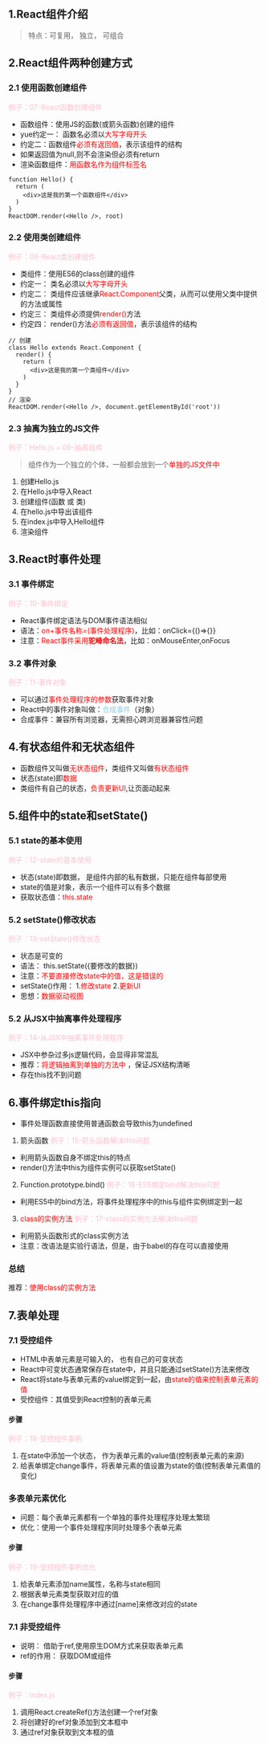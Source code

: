 ## 1.React组件介绍
> 特点：可复用， 独立， 可组合
## 2.React组件两种创建方式
### 2.1 使用函数创建组件
<font color=pink>例子：07-React函数创建组件</font>

* 函数组件：使用JS的函数(或箭头函数)创建的组件
* yue约定一： 函数名必须以<font color=red>大写字母开头</font>
* 约定二：函数组件<font color=red>必须有返回值</font>，表示该组件的结构
* 如果返回值为null,则不会渲染但必须有return
* 渲染函数组件：<font color=red>用函数名作为组件标签名</font>

```
function Hello() {
  return (
    <div>这是我的第一个函数组件</div>
  )
}
ReactDOM.render(<Hello />, root)
```

### 2.2 使用类创建组件
<font color=pink>例子：08-React类创建组件</font>

* 类组件：使用ES6的class创建的组件
* 约定一： 类名必须以<font color=red>大写字母开头</font>
* 约定二： 类组件应该继承<font color=red>React.Component</font>父类，从而可以使用父类中提供的方法或属性
* 约定三： 类组件必须提供<font color=red>render()</font>方法
* 约定四： render()方法<font color=red>必须有返回值</font>，表示该组件的结构

```
// 创建
class Hello extends React.Component {
  render() {
    return (
      <div>这是我的第一个类组件</div>
    )
  }
}
// 渲染
ReactDOM.render(<Hello />, document.getElementById('root'))
```

### 2.3 抽离为独立的JS文件
<font color=pink>例子：Hello.js + 09-抽离组件</font>

> 组件作为一个独立的个体，一般都会放到一个<font color=red>单独的JS文件中</font>

1. 创建Hello.js
2. 在Hello.js中导入React
3. 创建组件(函数 或 类)
4. 在hello.js中导出该组件
5. 在index.js中导入Hello组件
6. 渲染组件

## 3.React时事件处理
### 3.1 事件绑定
<font color=pink>例子：10-事件绑定</font>

* React事件绑定语法与DOM事件语法相似
* 语法：<font color=red>on+事件名称=(事件处理程序)</font>，比如：onClick={()=>{}}
* 注意：<font color=red>React事件采用**驼峰命名法**</font>，比如：onMouseEnter,onFocus

### 3.2 事件对象
<font color=pink>例子：11-事件对象</font>

* 可以通过<font color=red>事件处理程序的参数</font>获取事件对象
* React中的事件对象叫做：<font color=skyblue>合成事件</font>（对象）
* 合成事件：兼容所有浏览器，无需担心跨浏览器兼容性问题

## 4.有状态组件和无状态组件
* 函数组件又叫做<font color=red>无状态组件</font>，类组件又叫做<font color=red>有状态组件</font>
* 状态(state)即<font color=red>数据</font>
* 类组件有自己的状态，<font color=red>负责更新UI</font>,让页面动起来
## 5.组件中的state和setState()
### 5.1 state的基本使用
<font color=pink>例子：12-state的基本使用</font>

* 状态(state)即数据， 是组件内部的私有数据，只能在组件每部使用
* state的值是对象，表示一个组件可以有多个数据
* 获取状态值：<font color=red>this.state</font>

### 5.2 setState()修改状态
<font color=pink>例子：13-setState()修改状态</font>

* 状态是可变的
* 语法： this.setState({要修改的数据})
* 注意：<font color=red>不要直接修改state中的值，这是错误的</font>
* setState()作用： 1.<font color=red>修改state</font> 2.<font color=red>更新UI</font>
* 思想：<font color=red>数据驱动视图</font>

### 5.2 从JSX中抽离事件处理程序
<font color=pink>例子：14-从JSX中抽离事件处理程序</font>

* JSX中参杂过多js逻辑代码，会显得非常混乱
* 推荐：<font color=red>将逻辑抽离到单独的方法中</font> ，保证JSX结构清晰
* 存在this找不到问题

## 6.事件绑定this指向
* 事件处理函数直接使用普通函数会导致this为undefined
1. 箭头函数
<font color=pink>例子：15-箭头函数解决this问题</font>

* 利用箭头函数自身不绑定this的特点
* render()方法中this为组件实例可以获取setState()
2. Function.prototype.bind()
<font color=pink>例子：16-ES5绑定bind解决this问题</font>

* 利用ES5中的bind方法，将事件处理程序中的this与组件实例绑定到一起
3. <font color=red>class的实例方法</font> 
<font color=pink>例子：17-class的实例方法解决this问题</font>

* 利用箭头函数形式的class实例方法
* 注意：改语法是实验行语法，但是，由于babel的存在可以直接使用
### 总结
推荐：<font color=red>使用class的实例方法</font>

## 7.表单处理
### 7.1 受控组件
* HTML中表单元素是可输入的， 也有自己的可变状态
* React中可变状态通常保存在state中，并且只能通过setState()方法来修改
* React将state与表单元素的value绑定到一起，由<font color=red>state的值来控制表单元素的值</font>
* 受控组件：其值受到React控制的表单元素
#### 步骤
<font color=pink>例子：18-受控组件事例</font>
1. 在state中添加一个状态， 作为表单元素的value值(控制表单元素的来源)
2. 给表单绑定change事件，将表单元素的值设置为state的值(控制表单元素值的变化)

### 多表单元素优化
* 问题：每个表单元素都有一个单独的事件处理程序处理太繁琐
* 优化：使用一个事件处理程序同时处理多个表单元素
#### 步骤
<font color=pink>例子：19-受控组件事例优化</font>

1. 给表单元素添加name属性，名称与state相同
2. 根据表单元素类型获取对应的值
3. 在change事件处理程序中通过[name]来修改对应的state
### 7.1 非受控组件
* 说明： 借助于ref,使用原生DOM方式来获取表单元素
* ref的作用： 获取DOM或组件
#### 步骤
<font color=pink>例子：index.js</font>
1. 调用React.createRef()方法创建一个ref对象
2. 将创建好的ref对象添加到文本框中
3. 通过ref对象获取到文本框的值

